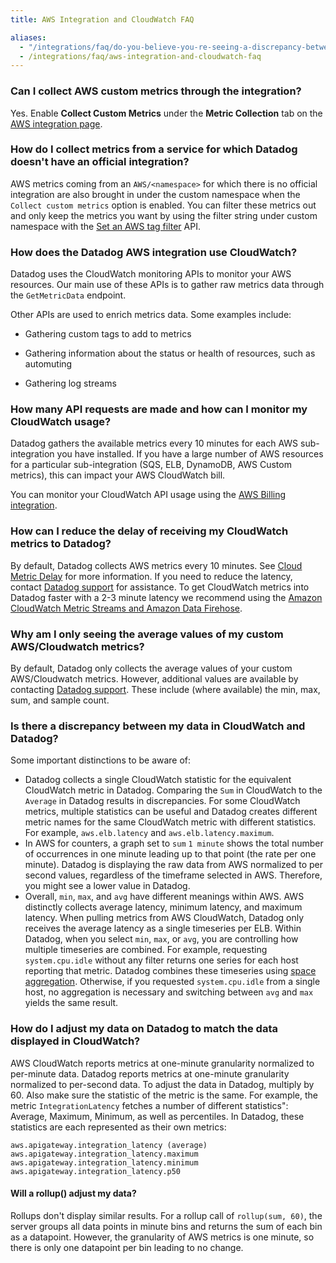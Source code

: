 ```yaml
---
title: AWS Integration and CloudWatch FAQ

aliases:
  - "/integrations/faq/do-you-believe-you-re-seeing-a-discrepancy-between-your-data-in-cloudwatch-and-datadog"
  - /integrations/faq/aws-integration-and-cloudwatch-faq
---
```


### Can I collect AWS custom metrics through the integration?

Yes. Enable **Collect Custom Metrics** under the **Metric Collection** tab on the [AWS integration page][1].

### How do I collect metrics from a service for which Datadog doesn't have an official integration?

AWS metrics coming from an `AWS/<namespace>` for which there is no official integration are also brought in under the custom namespace when the `Collect custom metrics` option is enabled. You can filter these metrics out and only keep the metrics you want by using the filter string under custom namespace with the [Set an AWS tag filter][2] API.

### How does the Datadog AWS integration use CloudWatch?

Datadog uses the CloudWatch monitoring APIs to monitor your AWS resources. Our main use of these APIs is to gather raw metrics data through the `GetMetricData` endpoint.

Other APIs are used to enrich metrics data. Some examples include:

 * Gathering custom tags to add to metrics

 * Gathering information about the status or health of resources, such as automuting

 * Gathering log streams

### How many API requests are made and how can I monitor my CloudWatch usage?

Datadog gathers the available metrics every 10 minutes for each AWS sub-integration you have installed. If you have a large number of AWS resources for a particular sub-integration (SQS, ELB, DynamoDB, AWS Custom metrics), this can impact your AWS CloudWatch bill.

You can monitor your CloudWatch API usage using the [AWS Billing integration][3].

### How can I reduce the delay of receiving my CloudWatch metrics to Datadog?

By default, Datadog collects AWS metrics every 10 minutes. See [Cloud Metric Delay][4] for more information. If you need to reduce the latency, contact [Datadog support][5] for assistance. To get CloudWatch metrics into Datadog faster with a 2-3 minute latency we recommend using the [Amazon CloudWatch Metric Streams and Amazon Data Firehose][6]. 


### Why am I only seeing the average values of my custom AWS/Cloudwatch metrics?

By default, Datadog only collects the average values of your custom AWS/Cloudwatch metrics. However, additional values are available by contacting [Datadog support][5]. These include (where available) the min, max, sum, and sample count.

### Is there a discrepancy between my data in CloudWatch and Datadog?

Some important distinctions to be aware of:

- Datadog collects a single CloudWatch statistic for the equivalent CloudWatch metric in Datadog. Comparing the `Sum` in CloudWatch to the `Average` in Datadog results in discrepancies. For some CloudWatch metrics, multiple statistics can be useful and Datadog creates different metric names for the same CloudWatch metric with different statistics. For example, `aws.elb.latency` and `aws.elb.latency.maximum`.
- In AWS for counters, a graph set to `sum` `1 minute` shows the total number of occurrences in one minute leading up to that point (the rate per one minute). Datadog is displaying the raw data from AWS normalized to per second values, regardless of the timeframe selected in AWS. Therefore, you might see a lower value in Datadog.
- Overall, `min`, `max`, and `avg` have different meanings within AWS. AWS distinctly collects average latency, minimum latency, and maximum latency. When pulling metrics from AWS CloudWatch, Datadog only receives the average latency as a single timeseries per ELB. Within Datadog, when you select `min`, `max`, or `avg`, you are controlling how multiple timeseries are combined. For example, requesting `system.cpu.idle` without any filter returns one series for each host reporting that metric. Datadog combines these timeseries using [space aggregation][7]. Otherwise, if you requested `system.cpu.idle` from a single host, no aggregation is necessary and switching between `avg` and `max` yields the same result.

### How do I adjust my data on Datadog to match the data displayed in CloudWatch?

AWS CloudWatch reports metrics at one-minute granularity normalized to per-minute data. Datadog reports metrics at one-minute granularity normalized to per-second data. To adjust the data in Datadog, multiply by 60.  Also make sure the statistic of the metric is the same. For example, the metric `IntegrationLatency` fetches a number of different statistics": Average, Maximum, Minimum, as well as percentiles. In Datadog, these statistics are each represented as their own metrics:
  ```
aws.apigateway.integration_latency (average)
aws.apigateway.integration_latency.maximum
aws.apigateway.integration_latency.minimum
aws.apigateway.integration_latency.p50
  ```


#### Will a rollup() adjust my data?

Rollups don't display similar results. For a rollup call of `rollup(sum, 60)`, the server groups all data points in minute bins and returns the sum of each bin as a datapoint. However, the granularity of AWS metrics is one minute, so there is only one datapoint per bin leading to no change.

[1]: https://app.datadoghq.com/integrations/amazon-web-services
[2]: https://docs.datadoghq.com/api/latest/aws-integration/#set-an-aws-tag-filter
[3]: /integrations/amazon_billing/
[4]: /integrations/guide/cloud-metric-delay/
[5]: /help/
[6]: https://docs.datadoghq.com/integrations/guide/aws-cloudwatch-metric-streams-with-kinesis-data-firehose/
[7]: /metrics/introduction/#space-aggregation
